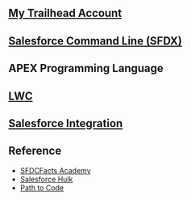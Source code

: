 ## [My Trailhead Account](https://trailblazer.me/id/itsaboutcode)

## [Salesforce Command Line (SFDX)](sfdx.md)

## APEX Programming Language

## [LWC](LWC.md)

## [Salesforce Integration](SalesforceIntegration.md)


## Reference

- [SFDCFacts Academy](https://www.youtube.com/channel/UCMjPIPV4-WfywFcCkXnHr6w)
- [Salesforce Hulk](https://www.youtube.com/c/SalesforceHulk)
- [Path to Code](https://www.youtube.com/c/PathtoCode)

